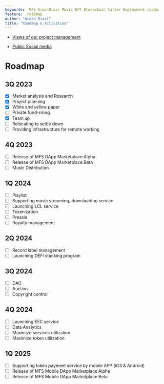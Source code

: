 ```yaml
---
keywords:  MFS ArmanRiazi Music NFT Blockchain Career Employment roadmap activity
feature:  roadmap
author: "Arman Riazi"
title: "Roadmap & Activities"
---
```



<!-- <figure markdown>
![DEFI](../assets/defi-stack.JPG){ width="500" height="300" align=center }
<figcaption>DEFI</figcaption>
</figure>

<figure markdown>
![DAO](../assets/defi-stack.JPG){ width="300" height="150" align=center }
<figcaption>DAO</figcaption>
</figure> -->


- [Views of our project management](https://github.com/armanriazi?tab=projects)

- [Public Social media](../social/channels.md)

# Roadmap

## 3Q 2023
- [x] Market analysis and Research
- [x] Project planning
- [x] White and yellow paper
- [ ] Private fund-rising
- [x] Team up
- [ ] Relocating to settle down 
- [ ] Providing infrastructure for remote working

## 4Q 2023
- [ ] Release of MFS DApp Marketplace:Alpha
- [ ] Release of MFS DApp Marketplace:Beta
- [ ] Music Distribution

## 1Q 2024
- [ ] Playlist
- [ ] Supporting music streaming, downloading service
- [ ] Launching LCL service
- [ ] Tokenization
- [ ] Presale
- [ ] Royalty management

## 2Q 2024
- [ ] Record label management
- [ ] Launching DEFI stacking program

## 3Q 2024
- [ ] DAO
- [ ] Auction
- [ ] Copyright control

## 4Q 2024
- [ ] Launching EEC service
- [ ] Data Analytics
- [ ] Maximize services utilization
- [ ] Maximize token utilization

## 1Q 2025
- [ ] Supporting token payment service by mobile APP (iOS & Android)
- [ ] Release of MFS Mobile DApp Marketplace:Alpha
- [ ] Release of MFS Mobile DApp Marketplace:Beta